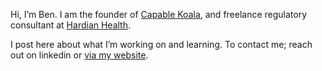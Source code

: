 
Hi, I’m Ben. I am the founder of [Capable Koala](https://capablekoala.co/), and freelance regulatory consultant at [Hardian Health](https://www.hardianhealth.com/).

I post here about what I’m working on and learning. To contact me; reach out on linkedin or [via my website](https://ben-howes.co.uk).
